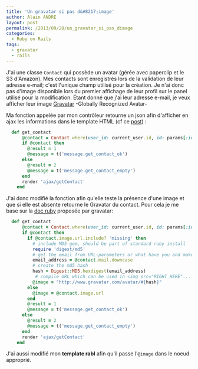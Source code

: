 ```yaml
---
title: 'Un gravatar si pas d&#8217;image'
author: Alain ANDRE
layout: post
permalink: /2013/09/20/un_gravatar_si_pas_dimage
categories:
  - Ruby on Rails
tags:
  - gravatar
  - rails
---
```

J'ai une classe `Contact` qui possède un avatar (gérée avec paperclip et le S3 d'Amazon). Mes contacts sont enregistrés lors de la validation de leur adresse e-mail; c'est l'unique champ utilisé pour la création. Je n'ai donc pas d'image disponible lors du premier affichage de leur profil sur le panel utilisé pour la modification. Étant donné que j'ai leur adresse e-mail, je veux afficher leur image [Gravatar][1] -Globally Recognized Avatar-

Ma fonction appelée par mon contrôleur retourne un json afin d'afficher en ajax les informations dans le template HTML (cf ce [post][2]) :
```ruby Fonction get_contact
  def get_contact
      @contact = Contact.where(user_id: current_user.id, id: params[:id]).first
      if @contact then
        @result = 1
        @message = t('message.get_contact_ok')
      else
        @result = 2
        @message = t('message.get_contact_empty')
      end
      render 'ajax/getContact'
    end
```

J'ai donc modifié la fonction afin qu'elle teste la présence d'une image et que si elle est absente retourne le Gravatar du contact. Pour cela je me base sur la [doc ruby][3] proposée par gravatar:
```ruby Fonction get_contact
  def get_contact
      @contact = Contact.where(user_id: current_user.id, id: params[:id]).first
      if @contact then
        if @contact.image.url.include? 'missing' then
          # include MD5 gem, should be part of standard ruby install
          require 'digest/md5'
          # get the email from URL-parameters or what have you and make lowercase
          email_address = @contact.mail.downcase
          # create the md5 hash
          hash = Digest::MD5.hexdigest(email_address)
           # compile URL which can be used in <img src="RIGHT_HERE"...
          @image = "http://www.gravatar.com/avatar/#{hash}"
        else
          @image = @contact.image.url
        end
        @result = 1
        @message = t('message.get_contact_ok')
      else
        @result = 2
        @message = t('message.get_contact_empty')
      end
      render 'ajax/getContact'
    end
```

J'ai aussi modifié mon **template rabl** afin qu'il passe l'`@image` dans le noeud approprié.

 [1]: http://fr.gravatar.com/
 [2]: http://www.alain-andre.fr/?p=48
 [3]: http://fr.gravatar.com/site/implement/images/ruby/
